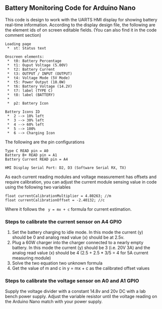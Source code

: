 ## Battery Monitoring Code for Arduino Nano

This code is design to work with the UARTS HMI display for showing battery real-time information. According to the display design file, the following are the element ids of on screen editable fields. (You can also find it in the code comment section)

```
Loading page
 *  st: Status text

Onscreen elements:
 *  t0: Battery Percentage
 *  t1: Ouput Voltage (5.00V)
 *  t2: Battery Current
 *  t3: OUTPUT / INPUT (OUTPUT)
 *  t4: Voltage Mode (5V Mode)
 *  t5: Power Output (10.0W)
 *  t6: Battery Voltage (14.2V)
 *  t7: label (TYPE C)
 *  t8: label (BATTERY)
 *  
 *  p2: Battery Icon

Battery Icons ID
 *  2 --> 10% left
 *  3 --> 30% left
 *  4 --> 60% left
 *  5 --> 100%
 *  6 --> Charging Icon
```

The following are the pin configurations

```
Type C READ pin = A0
Battery B+ READ pin = A1
Battery Current READ pin = A4

HMI Display Serial Port: D2, D3 (Software Serial RX, TX)
```



As each current reading modules and voltage measurement has offsets and require calibration, you can adjust the current module sensing value in code using the following two variables

```
float currentCalibrationMultiplier = 4.80263; //m
float currentCalibrationOffset = -2.40132; //c
```

Where it follows the ``` y = mx + c``` formula for current estimation.

### Steps to calibrate the current sensor on A4 GPIO

1. Set the battery charging to idle mode. In this mode the current (y) should be 0 and analog read value (x) should be at 2.5v.
2. Plug a 60W charger into the charger connected to a nearly empty battery. In this mode the current (y) should be 3 (i.e. 20V 3A) and the analog read value (x) should be 4 (2.5 + 2.5 * 3/5 = 4 for 5A current measuring module)
3. Solve the two equation two unknown formula
4. Get the value of m and c in y = mx + c as the calibrated offset values



### Steps to calibrate the voltage sensor on A0 and A1 GPIO

Supply the voltage divider with a constant 14.8v and 20v DC with a lab bench power supply. Adjust the variable resistor until the voltage reading on the Arduino Nano match with your power supply.

